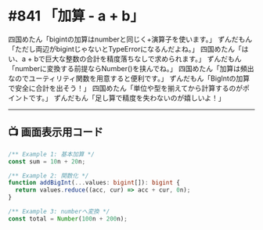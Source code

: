 # #841 「加算 - a + b」

四国めたん「bigintの加算はnumberと同じく+演算子を使います。」
ずんだもん「ただし両辺がbigintじゃないとTypeErrorになるんだよね。」
四国めたん「はい、a + bで巨大な整数の合計を精度落ちなしで求められます。」
ずんだもん「numberに変換する前提ならNumber()を挟んでね。」
四国めたん「加算は頻出なのでユーティリティ関数を用意すると便利です。」
ずんだもん「BigIntの加算で安全に合計を出そう！」
四国めたん「単位や型を揃えてから計算するのがポイントです。」
ずんだもん「足し算で精度を失わないのが嬉しいよ！」

---

## 📺 画面表示用コード

```typescript
/** Example 1: 基本加算 */
const sum = 10n + 20n;

/** Example 2: 関数化 */
function addBigInt(...values: bigint[]): bigint {
  return values.reduce((acc, cur) => acc + cur, 0n);
}

/** Example 3: numberへ変換 */
const total = Number(100n + 200n);
```
